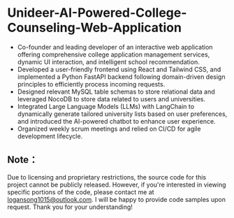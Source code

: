 # Unideer-AI-Powered-College-Counseling-Web-Application

- Co-founder and leading developer of an interactive web application offering comprehensive college application management services, dynamic UI interaction, and intelligent school recommendation.
- Developed a user-friendly frontend using React and Tailwind CSS, and implemented a Python FastAPI backend following domain-driven design principles to efficiently process incoming requests.
- Designed relevant MySQL table schemas to store relational data and leveraged NocoDB to store data related to users and universities.
- Integrated Large Language Models (LLMs) with LangChain to dynamically generate tailored university lists based on user preferences, and introduced the AI-powered chatbot to enhance user experience.
- Organized weekly scrum meetings and relied on CI/CD for agile development lifecycle.

## Note：
Due to licensing and proprietary restrictions, the source code for this project cannot be publicly released. However, if you're interested in viewing specific portions of the code, please contact me at logansong1015@outlook.com. I will be happy to provide code samples upon request. Thank you for your understanding!
